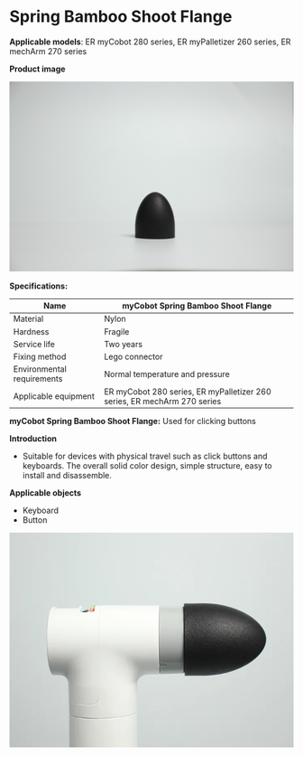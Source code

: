 # Spring Bamboo Shoot Flange

**Applicable models**: ER myCobot 280 series, ER myPalletizer 260 series, ER mechArm 270 series

**Product image**

![pi](../../resource\4-SupportAndService\Accessories\others/b1.jpg)

**Specifications:**

| Name | myCobot Spring Bamboo Shoot Flange |
| ------------ | ------------------------------------------------------------ |
| Material | Nylon |
| Hardness | Fragile |
| Service life | Two years |
| Fixing method | Lego connector |
| Environmental requirements | Normal temperature and pressure |
| Applicable equipment | ER myCobot 280 series, ER myPalletizer 260 series, ER mechArm 270 series |

**myCobot Spring Bamboo Shoot Flange:** Used for clicking buttons

**Introduction**

- Suitable for devices with physical travel such as click buttons and keyboards. The overall solid color design, simple structure, easy to install and disassemble.

**Applicable objects**

- Keyboard
- Button

![pi](../../resource\4-SupportAndService\Accessories\others/b2.png)